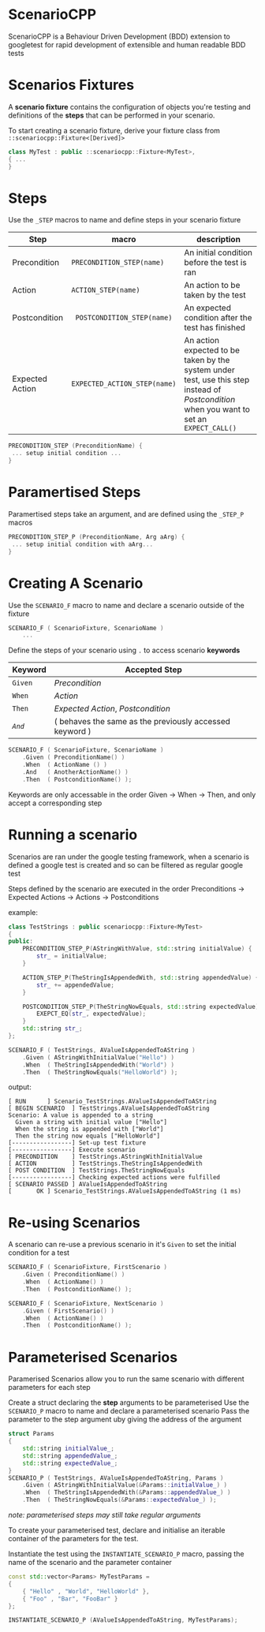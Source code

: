 # ScenarioCPP
ScenarioCPP is a Behaviour Driven Development (BDD) extension to googletest for rapid development of extensible and human readable BDD tests

# Scenarios Fixtures
A **scenario fixture** contains the configuration of objects you're testing and definitions of the **steps** that can be performed in your scenario.

To start creating a scenario fixture, derive your fixture class from `::scenariocpp::Fixture<[Derived]>`

```cpp
class MyTest : public ::scenariocpp::Fixture<MyTest>,
{ ...
}
```

# Steps
Use the `_STEP` macros to name and define steps in your scenario fixture

| Step | macro | description |
|--|--| -- |
| Precondition | `PRECONDITION_STEP(name)` | An initial condition before the test is ran |
| Action | `ACTION_STEP(name)` | An action to be taken by the test |
| Postcondition | ` POSTCONDITION_STEP(name)` | An expected condition after the test has finished |
| Expected Action | `EXPECTED_ACTION_STEP(name)` | An action expected to be taken by the system under test, use this step instead of *Postcondition* when you want to set an `EXPECT_CALL()` |

```cpp
PRECONDITION_STEP (PreconditionName) {
 ... setup initial condition ...
}
```
# Paramertised Steps
Paramertised steps take an argument, and are defined using the `_STEP_P` macros

```cpp
PRECONDITION_STEP_P (PreconditionName, Arg aArg) {
 ... setup initial condition with aArg...
}
```

# Creating A Scenario
Use the `SCENARIO_F` macro to name and declare a scenario outside of the fixture

```cpp
SCENARIO_F ( ScenarioFixture, ScenarioName )
    ...
```

Define the steps of your scenario using `.` to access scenario **keywords**

| Keyword | Accepted Step |
| --- | --- |
| `Given` | *Precondition* |
| `When` | *Action* |
| `Then` | *Expected Action*, *Postcondition* |
| *`And`* | ( behaves the same as the previously accessed keyword ) |

```cpp
SCENARIO_F ( ScenarioFixture, ScenarioName )
    .Given ( PreconditionName() )
    .When  ( ActionName () )
    .And   ( AnotherActionName() )
    .Then  ( PostconditionName() );
```

Keywords are only accessable in the order Given -> When -> Then, and only accept a corresponding step

# Running a scenario
Scenarios are ran under the google testing framework, when a scenario is defined a google test is created and so can be filtered as regular google test

Steps defined by the scenario are executed in the order
Preconditions -> Expected Actions -> Actions -> Postconditions

example:
```c++
class TestStrings : public scenariocpp::Fixture<MyTest>
{
public:
    PRECONDITION_STEP_P(AStringWithValue, std::string initialValue) {
        str_ = initialValue;
    }

    ACTION_STEP_P(TheStringIsAppendedWith, std::string appendedValue) {
        str_ += appendedValue;
    }

    POSTCONDITION_STEP_P(TheStringNowEquals, std::string expectedValue) {
        EXEPCT_EQ(str_, expectedValue);
    }
    std::string str_;
};

SCENARIO_F ( TestStrings, AValueIsAppendedToAString )
    .Given ( AStringWithInitialValue("Hello") )
    .When  ( TheStringIsAppendedWith("World") )
    .Then  ( TheStringNowEquals("HelloWorld") );
```

output:
```
[ RUN      ] Scenario_TestStrings.AValueIsAppendedToAString
[ BEGIN SCENARIO  ] TestStrings.AValueIsAppendedToAString
Scenario: A value is appended to a string
  Given a string with initial value ["Hello"]
  When the string is appended with ["World"]
  Then the string now equals ["HelloWorld"]
[-----------------] Set-up test fixture
[-----------------] Execute scenario
[ PRECONDITION    ] TestStrings.AStringWithInitialValue
[ ACTION          ] TestStrings.TheStringIsAppendedWith
[ POST CONDITION  ] TestStrings.TheStringNowEquals
[-----------------] Checking expected actions were fulfilled
[ SCENARIO PASSED ] AValueIsAppendedToAString
[       OK ] Scenario_TestStrings.AValueIsAppendedToAString (1 ms)
```

# Re-using Scenarios
A scenario can re-use a previous scenario in it's `Given` to set the initial condition for a test

```cpp
SCENARIO_F ( ScenarioFixture, FirstScenario )
    .Given ( PreconditionName() )
    .When  ( ActionName() )
    .Then  ( PostconditionName() );

SCENARIO_F ( ScenarioFixture, NextScenario )
    .Given ( FirstScenario() )
    .When  ( ActionName() )
    .Then  ( PostconditionName() );
```

# Parameterised Scenarios
Paramerised Scenarios allow you to run the same scenario with different parameters for each step

Create a struct declaring the **step** arguments to be parameterised
Use the `SCENARIO_P` macro to name and declare a parameterised scenario
Pass the parameter to the step argument uby giving the address of the argument

```cpp
struct Params
{
    std::string initialValue_;
    std::string appendedValue_;
    std::string expectedValue_;
}
SCENARIO_P ( TestStrings, AValueIsAppendedToAString, Params )
    .Given ( AStringWithInitialValue(&Params::initialValue_) )
    .When  ( TheStringIsAppendedWith(&Params::appendedValue_) )
    .Then  ( TheStringNowEquals(&Params::expectedValue_) );
```

*note: parameterised steps may still take regular arguments*

To create your parameterised test, declare and initialise an iterable container of the parameters for the test.

Instantiate the test using the `INSTANTIATE_SCENARIO_P` macro, passing the name of the scenario and the parameter container

```cpp
const std::vector<Params> MyTestParams =
{
    { "Hello" , "World", "HelloWorld" },
    { "Foo" , "Bar", "FooBar" }
};

INSTANTIATE_SCENARIO_P (AValueIsAppendedToAString, MyTestParams);
```
